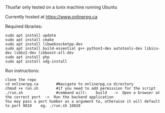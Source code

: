 Thusfar only tested on a lunix machine running Ubuntu

Currently hosted at https://www.onlinerpg.ca

Required libraries:

    sudo apt install update
    sudo apt install cmake
    sudo apt install libwebsocketpp-dev
    sudo apt install build-essential g++ python3-dev autotools-dev libicu-dev libbz2-dev libboost-all-dev
    sudo apt install php
    sudo apt install xdg-install

Run instructions:

    clone the repo
    cd onlinerpg.ca        #Navigate to onlinerpg.ca directory
    chmod +x run.sh        #if you need to add permission for the script
    ./run.sh               #command will:    build   ->  Open a browser at the correct port  ->  Run the backend application
    You may pass a port humber as a argument to, otherwise it will default to port 9010    eg. ./run.sh 10020
